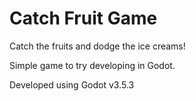 # Catch Fruit Game
Catch the fruits and dodge the ice creams!    

Simple game to try developing in Godot.

Developed using Godot v3.5.3